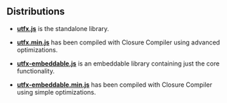 Distributions
-------------
* **[utfx.js](https://raw.githubusercontent.com/dcodeIO/utfx/master/dist/utfx.js)**
  is the standalone library.
* **[utfx.min.js](https://raw.githubusercontent.com/dcodeIO/utfx/master/dist/utfx.min.js)**
  has been compiled with Closure Compiler using advanced optimizations.   
  
* **[utfx-embeddable.js](https://raw.githubusercontent.com/dcodeIO/utfx/master/dist/utfx-embeddable.js)**
  is an embeddable library containing just the core functionality.
* **[utfx-embeddable.min.js](https://raw.githubusercontent.com/dcodeIO/utfx/master/dist/utfx-embeddable.min.js)**
  has been compiled with Closure Compiler using simple optimizations.
